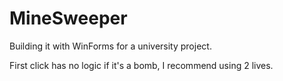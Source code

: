 # MineSweeper

Building it with WinForms for a university project.


First click has no logic if it's a bomb, I recommend using 2 lives.